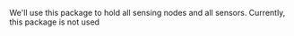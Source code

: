 We'll use this package to hold all sensing nodes and all sensors.
Currently, this package is not used
